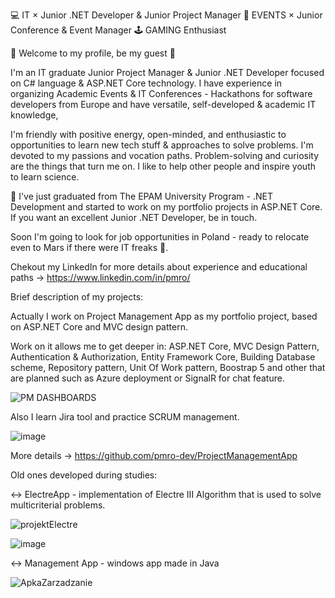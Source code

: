 💻 IT × Junior .NET Developer & Junior Project Manager 🎫 EVENTS × Junior Conference & Event Manager 🕹️ GAMING Enthusiast

🔸 Welcome to my profile, be my guest 🔸

I'm an IT graduate Junior Project Manager & Junior .NET Developer focused on C# language & ASP.NET Core technology. I have experience in organizing Academic Events & IT Conferences - Hackathons for software developers from Europe and have versatile, self-developed & academic IT knowledge, 

I'm friendly with positive energy, open-minded, and enthusiastic to opportunities to learn new tech stuff & approaches to solve problems. I'm devoted to my passions and vocation paths. Problem-solving and curiosity are the things that turn me on. I like to help other people and inspire youth to learn science.

📌 I've just graduated from The EPAM University Program - .NET Development and started to work on my portfolio projects in ASP.NET Core. If you want an excellent Junior .NET Developer, be in touch. 

Soon I'm going to look for job opportunities in Poland - ready to relocate even to Mars if there were IT freaks 👾.

Chekout my LinkedIn for more details about experience and educational paths -> https://www.linkedin.com/in/pmro/

Brief description of my projects:

Actually I work on Project Management App as my portfolio project, based on ASP.NET Core and MVC design pattern.

Work on it allows me to get deeper in: ASP.NET Core, MVC Design Pattern, Authentication & Authorization, Entity Framework Core, Building Database scheme, Repository pattern, Unit Of Work pattern, Boostrap 5 and other that are planned such as Azure deployment or SignalR for chat feature.

![PM DASHBOARDS](https://user-images.githubusercontent.com/34062651/228538976-4771595c-9ad4-4cd2-9eb1-36bbac9ee8e5.gif)

Also I learn Jira tool and practice SCRUM management.

![image](https://user-images.githubusercontent.com/34062651/228542205-88f67ac6-6781-428b-b677-26cc441db1fd.png)

More details -> https://github.com/pmro-dev/ProjectManagementApp


Old ones developed during studies:

<-> ElectreApp - implementation of Electre III Algorithm that is used to solve multicriterial problems.

![projektElectre](https://user-images.githubusercontent.com/34062651/228543240-fba31d54-73d2-4939-98a1-eea03583b06d.png)

![image](https://user-images.githubusercontent.com/34062651/228543776-c65ceab6-c788-4886-835e-43812af1b32a.png)

<-> Management App - windows app made in Java

![ApkaZarzadzanie](https://user-images.githubusercontent.com/34062651/228512563-148dde64-ed43-448b-82db-b946e7458bbd.gif)
